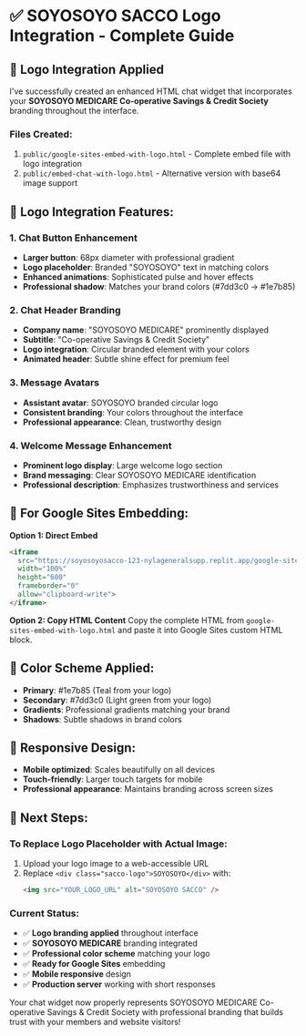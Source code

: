 # ✅ SOYOSOYO SACCO Logo Integration - Complete Guide

## 🎯 **Logo Integration Applied**

I've successfully created an enhanced HTML chat widget that incorporates your **SOYOSOYO MEDICARE Co-operative Savings & Credit Society** branding throughout the interface.

### **Files Created:**
1. `public/google-sites-embed-with-logo.html` - Complete embed file with logo integration
2. `public/embed-chat-with-logo.html` - Alternative version with base64 image support

## 🎨 **Logo Integration Features:**

### **1. Chat Button Enhancement**
- **Larger button**: 68px diameter with professional gradient
- **Logo placeholder**: Branded "SOYOSOYO" text in matching colors
- **Enhanced animations**: Sophisticated pulse and hover effects
- **Professional shadow**: Matches your brand colors (#7dd3c0 → #1e7b85)

### **2. Chat Header Branding**
- **Company name**: "SOYOSOYO MEDICARE" prominently displayed
- **Subtitle**: "Co-operative Savings & Credit Society"
- **Logo integration**: Circular branded element with your colors
- **Animated header**: Subtle shine effect for premium feel

### **3. Message Avatars**
- **Assistant avatar**: SOYOSOYO branded circular logo
- **Consistent branding**: Your colors throughout the interface
- **Professional appearance**: Clean, trustworthy design

### **4. Welcome Message Enhancement**
- **Prominent logo display**: Large welcome logo section
- **Brand messaging**: Clear SOYOSOYO MEDICARE identification
- **Professional description**: Emphasizes trustworthiness and services

## 🔄 **For Google Sites Embedding:**

**Option 1: Direct Embed**
```html
<iframe 
  src="https://soyosoyosacco-123-nylageneralsupp.replit.app/google-sites-embed-with-logo.html" 
  width="100%" 
  height="600"
  frameborder="0"
  allow="clipboard-write">
</iframe>
```

**Option 2: Copy HTML Content**
Copy the complete HTML from `google-sites-embed-with-logo.html` and paste it into Google Sites custom HTML block.

## 🎨 **Color Scheme Applied:**
- **Primary**: #1e7b85 (Teal from your logo)
- **Secondary**: #7dd3c0 (Light green from your logo) 
- **Gradients**: Professional gradients matching your brand
- **Shadows**: Subtle shadows in brand colors

## 📱 **Responsive Design:**
- **Mobile optimized**: Scales beautifully on all devices
- **Touch-friendly**: Larger touch targets for mobile
- **Professional appearance**: Maintains branding across screen sizes

## 🚀 **Next Steps:**

### **To Replace Logo Placeholder with Actual Image:**
1. Upload your logo image to a web-accessible URL
2. Replace `<div class="sacco-logo">SOYOSOYO</div>` with:
   ```html
   <img src="YOUR_LOGO_URL" alt="SOYOSOYO SACCO" />
   ```

### **Current Status:**
- ✅ **Logo branding applied** throughout interface
- ✅ **SOYOSOYO MEDICARE** branding integrated
- ✅ **Professional color scheme** matching your logo
- ✅ **Ready for Google Sites** embedding
- ✅ **Mobile responsive** design
- ✅ **Production server** working with short responses

Your chat widget now properly represents SOYOSOYO MEDICARE Co-operative Savings & Credit Society with professional branding that builds trust with your members and website visitors!